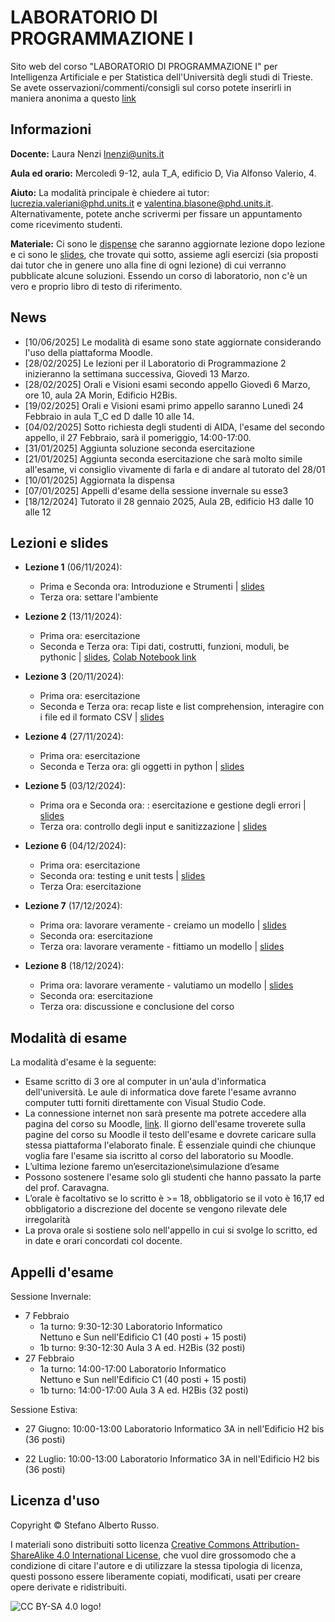 # LABORATORIO DI PROGRAMMAZIONE I

Sito web del corso "LABORATORIO DI PROGRAMMAZIONE I" per Intelligenza Artificiale e per Statistica dell'Università degli studi di Trieste.
Se avete osservazioni/commenti/consigli sul corso potete inserirli in maniera anonima a questo [link](https://docs.google.com/forms/d/1hm22YwFfFMOL4bQTHhi986eNOkIvigTfPsI7ZurzNdw/edit)

## Informazioni
**Docente:** Laura Nenzi [lnenzi@units.it](mailto:lnenzi@units.it)

**Aula ed orario:** Mercoledì 9-12, aula T_A, edificio D, Via Alfonso Valerio, 4.

**Aiuto:** La modalità principale è chiedere ai tutor: [lucrezia.valeriani@phd.units.it](mailto:lucrezia.valeriani@phd.units.it) e [valentina.blasone@phd.units.it](mailto:valentina.blasone@phd.units.it). Alternativamente, potete anche scrivermi per fissare un appuntamento come ricevimento studenti.

**Materiale:** Ci sono le [dispense](Dispense_Laboratorio_Programmazione_1_new_version.pdf) che saranno aggiornate lezione dopo lezione e ci sono le  [slides](slides), che trovate qui sotto, assieme agli esercizi (sia proposti dai tutor che in genere uno alla fine di ogni lezione) di cui verranno pubblicate alcune soluzioni. Essendo un corso di laboratorio, non c'è un vero e proprio libro di testo di riferimento. 

## News
- [10/06/2025] Le modalità di esame sono state aggiornate considerando l'uso della piattaforma Moodle.
- [28/02/2025] Le lezioni per il Laboratorio di Programmazione 2 inizieranno la settimana successiva, Giovedì 13 Marzo.
- [28/02/2025] Orali e Visioni esami secondo appello Giovedì 6 Marzo, ore 10, aula 2A Morin, Edificio H2Bis.
- [19/02/2025] Orali e Visioni esami primo appello saranno Lunedì 24 Febbraio in aula T_C ed D dalle 10 alle 14.  
- [04/02/2025] Sotto richiesta degli studenti di AIDA, l'esame del secondo appello, il 27 Febbraio, sarà il pomeriggio, 14:00-17:00.
- [31/01/2025] Aggiunta soluzione seconda esercitazione
- [21/01/2025] Aggiunta seconda esercitazione che sarà molto simile all'esame, vi consiglio vivamente di farla e di andare al tutorato del 28/01
- [10/01/2025] Aggiornata la dispensa
- [07/01/2025] Appelli d'esame della sessione invernale su esse3
- [18/12/2024] Tutorato il 28 gennaio 2025, Aula 2B, edificio H3 dalle 10 alle 12

## Lezioni e slides

- **Lezione 1** (06/11/2024):
     - Prima e Seconda ora: Introduzione e Strumenti | [slides](slides/Parte1.pdf)
     - Terza ora: settare l'ambiente 

- **Lezione 2** (13/11/2024):
     - Prima ora: esercitazione
     - Seconda e Terza ora: Tipi dati, costrutti, funzioni, moduli, be pythonic | [slides](slides/Parte2.pdf), [Colab Notebook link](https://drive.google.com/file/d/1JOQedD1rIVdrtHvyLRHEbHQC0M1ci5c7/view?usp=sharing)
      
- **Lezione 3** (20/11/2024):
     - Prima ora: esercitazione
     - Seconda e Terza ora: recap liste e list comprehension, interagire con i file ed il formato CSV | [slides](slides/Parte3.pdf)
 
- **Lezione 4** (27/11/2024):
     - Prima ora: esercitazione
     - Seconda e Terza ora: gli oggetti in python  | [slides](slides/Parte4.pdf)

- **Lezione 5** (03/12/2024):
     - Prima ora e Seconda ora: : esercitazione e gestione degli errori | [slides](slides/Parte5.pdf)
     - Terza ora: controllo degli input e sanitizzazione | [slides](slides/Parte6.pdf)

- **Lezione 6** (04/12/2024):
     - Prima ora:  esercitazione
     - Seconda ora: testing e unit tests  | [slides](slides/Parte7.pdf)
     - Terza Ora: esercitazione 

- **Lezione 7** (17/12/2024):
     - Prima ora: lavorare veramente - creiamo un modello | [slides](slides/Parte8.pdf)
     - Seconda ora: esercitazione
     - Terza ora: lavorare veramente - fittiamo un modello | [slides](slides/Parte9.pdf)

- **Lezione 8** (18/12/2024):
     - Prima ora: lavorare veramente - valutiamo un modello | [slides](slides/Parte10.pdf)
     - Seconda ora:  esercitazione
     - Terza ora: discussione e conclusione del corso


## Modalità di esame
La modalità d'esame è la seguente:
- Esame scritto di 3 ore al computer in un'aula d'informatica dell'università. Le aule di informatica dove farete l'esame avranno computer tutti forniti direttamente con Visual Studio Code.
- La connessione internet non sarà presente ma potrete accedere alla pagina del corso su Moodle,  [link](https://moodle2.units.it/course/view.php?id=14387). Il giorno dell'esame troverete sulla pagine del corso su Moodle il testo dell'esame e dovrete caricare sulla stessa piattaforma l'elaborato finale. È essenziale quindi che chiunque voglia fare l'esame sia iscritto al corso del laboratorio su Moodle. 
- L’ultima lezione faremo un’esercitazione\simulazione d’esame
- Possono sostenere l'esame solo gli studenti che hanno passato la parte del prof. Caravagna.
- L’orale è facoltativo se lo scritto è >= 18, obbligatorio se il voto è 16,17 ed obbligatorio a discrezione del docente se vengono rilevate dele irregolarità
- La prova orale si sostiene solo nell'appello in cui si svolge lo scritto, ed in date e orari concordati col docente.

## Appelli d'esame
Sessione Invernale:
- 7 Febbraio
     - 1a turno: 9:30-12:30 Laboratorio Informatico Nettuno e Sun nell'Edificio C1  (40 posti + 15 posti)
     - 1b turno: 9:30-12:30 Aula 3 A ed. H2Bis (32 posti)
- 27 Febbraio
     - 1a turno: 14:00-17:00 Laboratorio Informatico Nettuno e Sun nell'Edificio C1  (40 posti + 15 posti)
     - 1b turno: 14:00-17:00  Aula 3 A ed. H2Bis (32 posti)

Sessione Estiva:
- 27 Giugno: 10:00-13:00 Laboratorio Informatico  3A in nell'Edificio H2 bis (36 posti)
   
- 22 Luglio: 10:00-13:00 Laboratorio Informatico  3A in nell'Edificio H2 bis (36 posti)
   


## Licenza d'uso

Copyright &copy; Stefano Alberto Russo.

I materiali sono distribuiti sotto licenza [Creative Commons Attribution-ShareAlike 4.0 International License](http://creativecommons.org/licenses/by-sa/4.0/), che vuol dire grossomodo che a condizione di citare l'autore e di utilizzare la stessa tipologia di licenza, questi possono essere liberamente copiati, modificati, usati per creare opere derivate e ridistribuiti.

![CC BY-SA 4.0 logo!](https://i.creativecommons.org/l/by-sa/4.0/88x31.png "CC BY-SA 4.0")
           





